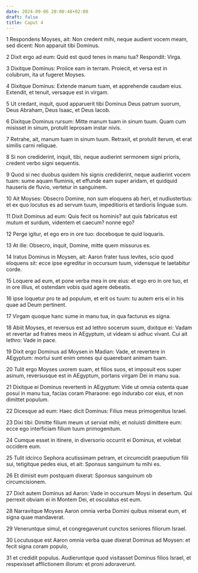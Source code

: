 ```yaml
---
date: 2024-09-06 20:00:48+02:00
draft: false
title: Caput 4
---
```





1 Respondens Moyses, ait: Non credent mihi, neque audient vocem meam, sed dicent: Non apparuit tibi Dominus.

2 Dixit ergo ad eum: Quid est quod tenes in manu tua? Respondit: Virga.

3 Dixitque Dominus: Proiice eam in terram. Proiecit, et versa est in colubrum, ita ut fugeret Moyses.

4 Dixitque Dominus: Extende manum tuam, et apprehende caudam eius. Extendit, et tenuit, versaque est in virgam.

5 Ut credant, inquit, quod apparuerit tibi Dominus Deus patrum suorum, Deus Abraham, Deus Isaac, et Deus Iacob.

6 Dixitque Dominus rursum: Mitte manum tuam in sinum tuum. Quam cum misisset in sinum, protulit leprosam instar nivis.

7 Retrahe, ait, manum tuam in sinum tuum. Retraxit, et protulit iterum, et erat similis carni reliquae.

8 Si non crediderint, inquit, tibi, neque audierint sermonem signi prioris, credent verbo signi sequentis.

9 Quod si nec duobus quidem his signis crediderint, neque audierint vocem tuam: sume aquam fluminis, et effunde eam super aridam, et quidquid hauseris de fluvio, vertetur in sanguinem.

10 Ait Moyses: Obsecro Domine, non sum eloquens ab heri, et nudiustertius: et ex quo locutus es ad servum tuum, impeditioris et tardioris linguae sum.

11 Dixit Dominus ad eum: Quis fecit os hominis? aut quis fabricatus est mutum et surdum, videntem et caecum? nonne ego?

12 Perge igitur, et ego ero in ore tuo: doceboque te quid loquaris.

13 At ille: Obsecro, inquit, Domine, mitte quem missurus es.

14 Iratus Dominus in Moysen, ait: Aaron frater tuus levites, scio quod eloquens sit: ecce ipse egreditur in occursum tuum, vidensque te laetabitur corde.

15 Loquere ad eum, et pone verba mea in ore eius: et ego ero in ore tuo, et in ore illius, et ostendam vobis quid agere debeatis.

16 ipse loquetur pro te ad populum, et erit os tuum: tu autem eris ei in his quae ad Deum pertinent.

17 Virgam quoque hanc sume in manu tua, in qua facturus es signa.

18 Abiit Moyses, et reversus est ad Iethro socerum suum, dixitque ei: Vadam et revertar ad fratres meos in AEgyptum, ut videam si adhuc vivant. Cui ait Iethro: Vade in pace.

19 Dixit ergo Dominus ad Moysen in Madian: Vade, et revertere in AEgyptum: mortui sunt enim omnes qui quaerebant animam tuam.

20 Tulit ergo Moyses uxorem suam, et filios suos, et imposuit eos super asinum, reversusque est in AEgyptum, portans virgam Dei in manu sua.

21 Dixitque ei Dominus revertenti in AEgyptum: Vide ut omnia ostenta quae posui in manu tua, facias coram Pharaone: ego indurabo cor eius, et non dimittet populum.

22 Dicesque ad eum: Haec dicit Dominus: Filius meus primogenitus Israel.

23 Dixi tibi: Dimitte filium meum ut serviat mihi; et noluisti dimittere eum: ecce ego interficiam filium tuum primogenitum.

24 Cumque esset in itinere, in diversorio occurrit ei Dominus, et volebat occidere eum.

25 Tulit idcirco Sephora acutissimam petram, et circumcidit praeputium filii sui, tetigitque pedes eius, et ait: Sponsus sanguinum tu mihi es.

26 Et dimisit eum postquam dixerat: Sponsus sanguinum ob circumcisionem.

27 Dixit autem Dominus ad Aaron: Vade in occursum Moysi in desertum. Qui perrexit obviam ei in Montem Dei, et osculatus est eum.

28 Narravitque Moyses Aaron omnia verba Domini quibus miserat eum, et signa quae mandaverat.

29 Veneruntque simul, et congregaverunt cunctos seniores filiorum Israel.

30 Locutusque est Aaron omnia verba quae dixerat Dominus ad Moysen: et fecit signa coram populo,

31 et credidit populus. Audieruntque quod visitasset Dominus filios Israel, et respexisset afflictionem illorum: et proni adoraverunt.

